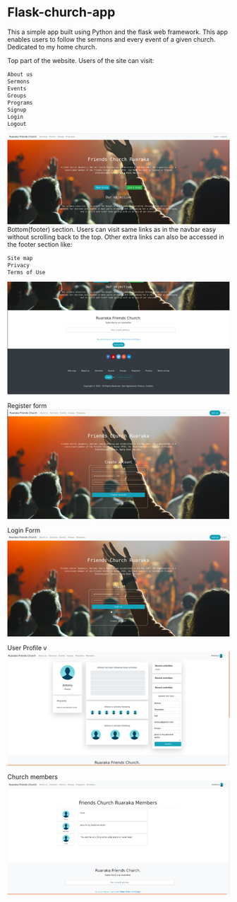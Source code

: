 # Flask-church-app
This a simple app built using Python and the flask web framework. This app enables users to follow the sermons and every event of a given church. Dedicated to my home church.

Top part of the website.
Users of the site can visit:  
```
About us 
Sermons
Events
Groups
Programs
Signup
Login
Logout
```
![](https://github.com/AntonyIS/Flask-church-app/blob/master/app/static/imgs/church_shot1.png)
Bottom(footer) section.
Users can visit same links as in the navbar easy without scrolling back to the top. Other extra links can also be accessed in the footer section like:
```
Site map
Privacy
Terms of Use
```
![](https://github.com/AntonyIS/Flask-church-app/blob/master/app/static/imgs/footer_img.png)


Register form
![](https://github.com/AntonyIS/Flask-church-app/blob/master/app/static/imgs/signup_church.png)


Login Form
![](https://github.com/AntonyIS/Flask-church-app/blob/master/app/static/imgs/login_church.png)

User Profile
v![](https://github.com/AntonyIS/Flask-church-app/blob/master/app/static/imgs/user_profile.png)

Church members
![](https://github.com/AntonyIS/Flask-church-app/blob/master/app/static/imgs/members.png)

